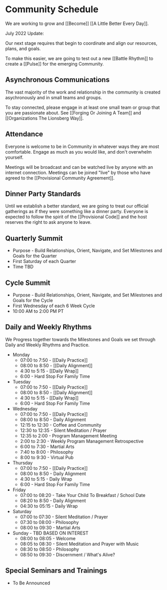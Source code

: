 # Community Schedule
We are working to grow and [[Become]] [[A Little Better Every Day]]. 

July 2022 Update: 

Our next stage requires that begin to coordinate and align our resources, plans, and goals. 

To make this easier, we are going to test out a new [[Battle Rhythm]] to create a [[Pulse]] for the emerging Community. 

## Asynchronous Communications
The vast majority of the work and relationship in the community is created asychronously and in small teams and groups. 

To stay connected, please engage in at least one small team or group that you are passionate about. See [[Forging Or Joining A Team]] and [[Organizations The Lionsberg Way]]. 

## Attendance 
Everyone is welcome to be in Community in whatever ways they are most comfortable. Engage as much as you would like, and don't overwhelm yourself. 

Meetings will be broadcast and can be watched live by anyone with an internet connection. Meetings can be joined "live" by those who have agreed to the [[Provisional Community Agreement]].  

## Dinner Party Standards
Until we establish a better standard, we are going to treat our official gatherings as if they were something like a dinner party. Everyone is expected to follow the spirit of the [[Provisional Code]] and the host reserves the right to ask anyone to leave. 

## Quarterly Summit
- Purpose - Build Relationships, Orient, Navigate, and Set Milestones and Goals for the Quarter
- First Saturday of each Quarter 
- Time TBD

## Cycle Summit
- Purpose - Build Relationships, Orient, Navigate, and Set Milestones and Goals for the Cycle 
- First Wednesday of each 6 Week Cycle 
- 10:00 AM to 2:00 PM PT 

## Daily and Weekly Rhythms 
We Progress together towards the Milestones and Goals we set through Daily and Weekly Rhythms and Practice. 

- Monday
	- 07:00 to 7:50 - [[Daily Practice]]  
	- 08:00 to 8:50 -  [[Daily Alignment]]   
	- 4:30 to 5:15 - [[Daily Wrap]]  
	- 6:00 - Hard Stop For Family Time
- Tuesday 
	- 07:00 to 7:50 - [[Daily Practice]]  
	- 08:00 to 8:50 -  [[Daily Alignment]] 
	- 4:30 to 5:15 - [[Daily Wrap]]  
	- 6:00 - Hard Stop For Family Time
- Wednesday 
	- 07:00 to 7:50 - [[Daily Practice]]  
	- 08:00 to 8:50 -  Daily Alignment
	- 12:15 to 12:30 - Coffee and Community
	- 12:30 to 12:35 - Silent Meditation / Prayer  
	- 12:35 to 2:00 - Program Management Meeting
	- 2:00 to 2:30 - Weekly Program Management Retrospective 
	- 6:00 to 7:30 - Martial Arts  
	- 7:40 to 8:00 - Philosophy 
	- 8:00 to 9:30 - Virtual Pub 
- Thursday
	- 07:00 to 7:50 - [[Daily Practice]]  
	- 08:00 to 8:50 -  Daily Alignment 
	- 4:30 to 5:15 - Daily Wrap 
	- 6:00 - Hard Stop For Family Time
- Friday
	- 07:00 to 08:20 - Take Your Child To Breakfast / School Date  
	- 08:20 to 8:50 -  Daily Alignment 
	- 04:30 to 05:15 - Daily Wrap 
- Saturday
	- 07:00 to 07:30 - Silent Meditation / Prayer
	- 07:30 to 08:00 - Philosophy 
	- 08:00 to 09:30 - Martial Arts  
- Sunday - TBD BASED ON INTEREST
	- 08:00 to 08:05 - Welcome
	- 08:05 to 08:30 - Silent Meditation and Prayer with Music
	- 08:30 to 08:50 - Philosophy 
	- 08:50 to 09:30 - Discernment / What's Alive? 

## Special Seminars and Trainings
- To Be Announced 
